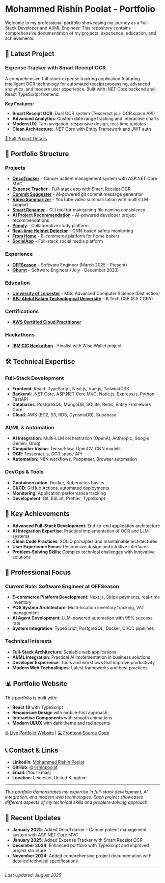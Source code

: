 # Mohammed Rishin Poolat - Portfolio

Welcome to my professional portfolio showcasing my journey as a Full-Stack Developer and AI/ML Engineer. This repository contains comprehensive documentation of my projects, experience, education, and achievements.

## 🚀 Latest Project

### **Expense Tracker with Smart Receipt OCR**
A comprehensive full-stack expense tracking application featuring intelligent OCR technology for automated receipt processing, advanced analytics, and modern user experience. Built with .NET Core backend and React TypeScript frontend.

**Key Features:**
- **Smart Receipt OCR**: Dual OCR system (Tesseract.js + OCR.space API)
- **Advanced Analytics**: Custom date range tracking and interactive charts
- **Modern UX**: Tab navigation, responsive design, real-time updates
- **Clean Architecture**: .NET Core with Entity Framework and JWT auth

[📄 Full Project Details](./projects/expense-tracker.md)

## 📁 Portfolio Structure

### Projects
- [**OncoTracker**](./projects/oncotracker.md) - Cancer patient management system with ASP.NET Core MVC
- [**Expense Tracker**](./projects/expense-tracker.md) - Full-stack app with Smart Receipt OCR
- [**Commit Suggester**](./projects/commit-suggester.md) - AI-powered git commit message generator
- [**Video Summarizer**](./projects/video-summarizer.md) - YouTube video summarization with multi-LLM support
- [**Smart Renamer**](./projects/renamer.md) - CLI tool for maintaining file naming consistency
- [**AI Project Recommendation**](./projects/idea-solution.md) - AI-powered developer project recommendations
- [**Penply**](./projects/penply.md) - Collaborative study platform
- [**Real-time Helmet Detector**](./projects/realtime-helmet-detector.md) - CNN-based safety monitoring
- [**From Home**](./projects/from-home.md) - E-commerce platform for home bakers
- [**SocialApp**](./projects/socialapp.md) - Full-stack social media platform

### Experience
- [**OFFSeason**](./experience/offseason.md) - Software Engineer (March 2025 - Present)
- [**Qburst**](./experience/qburst.md) - Software Engineer (July - December 2023)

### Education
- [**University of Leicester**](./education/masters.md) - MSc Advanced Computer Science (Distinction)
- [**APJ Abdul Kalam Technological University**](./education/bachelors.md) - B.Tech CSE (8.5 CGPA)

### Certifications
- [**AWS Certified Cloud Practitioner**](./certification/aws-cloud-practitioner.md)

### Hackathons
- [**IBM CIC Hackathon**](./hackathon/ibm.md) - Finalist with Wise Wallet project

## 🛠️ Technical Expertise

### Full-Stack Development
- **Frontend**: React, TypeScript, Next.js, Vue.js, TailwindCSS
- **Backend**: .NET Core, ASP.NET Core MVC, Node.js, Express.js, Python FastAPI
- **Databases**: PostgreSQL, MongoDB, SQLite, Redis, Entity Framework Core
- **Cloud**: AWS (EC2, S3, RDS, DynamoDB), Supabase

### AI/ML & Automation
- **AI Integration**: Multi-LLM orchestration (OpenAI, Anthropic, Google Gemini, Groq)
- **Computer Vision**: TensorFlow, OpenCV, CNN models
- **OCR**: Tesseract.js, OCR.space API
- **Automation**: N8N workflows, Puppeteer, Browser automation

### DevOps & Tools
- **Containerization**: Docker, Kubernetes basics
- **CI/CD**: GitHub Actions, automated deployments
- **Monitoring**: Application performance tracking
- **Development**: Git, ESLint, Prettier, TypeScript

## 🌟 Key Achievements

- **Advanced Full-Stack Development**: End-to-end application architecture
- **AI Integration Expertise**: Practical implementation of OCR and LLM systems
- **Clean Code Practices**: SOLID principles and maintainable architectures
- **User Experience Focus**: Responsive design and intuitive interfaces
- **Problem-Solving Skills**: Complex technical challenges with innovative solutions

## 🎯 Professional Focus

### Current Role: Software Engineer at OFFSeason
- **E-commerce Platform Development**: Next.js, Stripe payments, real-time inventory
- **POS System Architecture**: Multi-location inventory tracking, VAT management
- **AI Agent Development**: LLM-powered automation with 95% success rate
- **System Integration**: TypeScript, PostgreSQL, Docker, CI/CD pipelines

### Technical Interests
- **Full-Stack Architecture**: Scalable web applications
- **AI/ML Integration**: Practical AI implementation in business solutions
- **Developer Experience**: Tools and workflows that improve productivity
- **Modern Web Technologies**: Latest frameworks and best practices

## 📊 Portfolio Website

This portfolio is built with:
- **React 18** with TypeScript
- **Responsive Design** with mobile-first approach
- **Interactive Components** with smooth animations
- **Modern UI/UX** with dark theme and red accents

[🌐 Live Portfolio Website](#) | [💻 Frontend Source Code](./frontend/)

## 📞 Contact & Links

- **LinkedIn**: [Mohammed Rishin Poolat](https://linkedin.com/in/rishinpoolat)
- **GitHub**: [@rishinpoolat](https://github.com/rishinpoolat)
- **Email**: [Your Email]
- **Location**: Leicester, United Kingdom

---

*This portfolio demonstrates my expertise in full-stack development, AI integration, and modern web technologies. Each project showcases different aspects of my technical skills and problem-solving approach.*

## 🔄 Recent Updates

- **January 2025**: Added OncoTracker - Cancer patient management system with ASP.NET Core MVC
- **January 2025**: Added Expense Tracker with Smart Receipt OCR
- **December 2024**: Enhanced portfolio with TypeScript and improved project structure
- **November 2024**: Added comprehensive project documentation with detailed technical specifications

---

*Last Updated: August 2025*